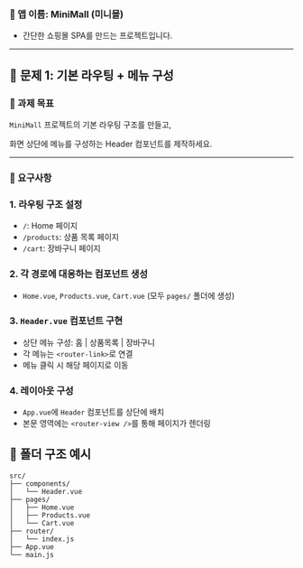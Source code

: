 ### 📱 앱 이름: **MiniMall (미니몰)**

- 간단한 쇼핑몰 SPA를 만드는 프로젝트입니다.

---

## 📌 문제 1: 기본 라우팅 + 메뉴 구성

### 🎯 과제 목표

`MiniMall` 프로젝트의 기본 라우팅 구조를 만들고,

화면 상단에 메뉴를 구성하는 Header 컴포넌트를 제작하세요.

---

### 📝 요구사항

### 1. **라우팅 구조 설정**

- `/`: Home 페이지
- `/products`: 상품 목록 페이지
- `/cart`: 장바구니 페이지

### 2. **각 경로에 대응하는 컴포넌트 생성**

- `Home.vue`, `Products.vue`, `Cart.vue` (모두 `pages/` 폴더에 생성)

### 3. **`Header.vue` 컴포넌트 구현**

- 상단 메뉴 구성: 홈 | 상품목록 | 장바구니
- 각 메뉴는 `<router-link>`로 연결
- 메뉴 클릭 시 해당 페이지로 이동

### 4. **레이아웃 구성**

- `App.vue`에 `Header` 컴포넌트를 상단에 배치
- 본문 영역에는 `<router-view />`를 통해 페이지가 렌더링

## 📁 폴더 구조 예시

```
src/
├── components/
│   └── Header.vue
├── pages/
│   ├── Home.vue
│   ├── Products.vue
│   └── Cart.vue
├── router/
│   └── index.js
├── App.vue
└── main.js
```
